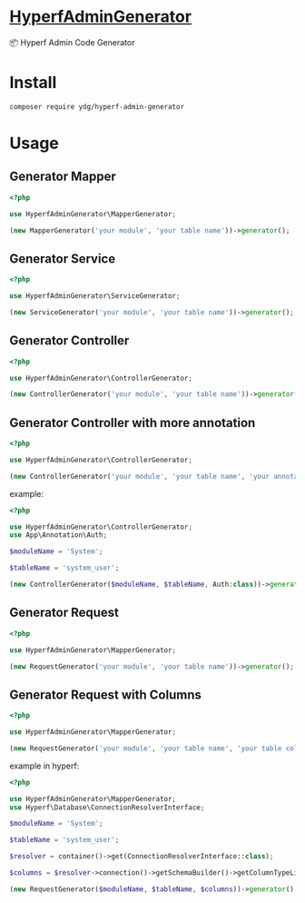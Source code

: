 
# [HyperfAdminGenerator](https://github.com/G-YDG/HyperfAdminGenerator)

📦 Hyperf Admin Code Generator

# Install

```bash
composer require ydg/hyperf-admin-generator
```

# Usage

## Generator Mapper

```php
<?php

use HyperfAdminGenerator\MapperGenerator;

(new MapperGenerator('your module', 'your table name'))->generator();

```

## Generator Service

```php
<?php

use HyperfAdminGenerator\ServiceGenerator;

(new ServiceGenerator('your module', 'your table name'))->generator();

```

## Generator Controller

```php
<?php

use HyperfAdminGenerator\ControllerGenerator;

(new ControllerGenerator('your module', 'your table name'))->generator();

```

## Generator Controller with more annotation

```php
<?php

use HyperfAdminGenerator\ControllerGenerator;

(new ControllerGenerator('your module', 'your table name', 'your annotation class'))->generator();

```

example:

```php
<?php

use HyperfAdminGenerator\ControllerGenerator;
use App\Annotation\Auth;

$moduleName = 'System';

$tableName = 'system_user';

(new ControllerGenerator($moduleName, $tableName, Auth:class))->generator();

```

## Generator Request

```php
<?php

use HyperfAdminGenerator\MapperGenerator;

(new RequestGenerator('your module', 'your table name'))->generator();

```

## Generator Request with Columns

```php
<?php

use HyperfAdminGenerator\MapperGenerator;

(new RequestGenerator('your module', 'your table name', 'your table columns'))->generator();

```

example in hyperf:

```php
<?php

use HyperfAdminGenerator\MapperGenerator;
use Hyperf\Database\ConnectionResolverInterface;

$moduleName = 'System';

$tableName = 'system_user';

$resolver = container()->get(ConnectionResolverInterface::class);

$columns = $resolver->connection()->getSchemaBuilder()->getColumnTypeListing($tableName);

(new RequestGenerator($moduleName, $tableName, $columns))->generator();

```